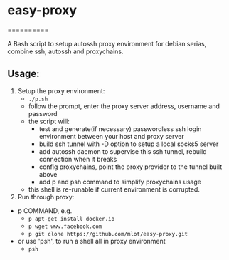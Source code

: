 # easy-proxy #
==========

A Bash script to setup autossh proxy environment for debian serias, combine ssh, autossh and proxychains.

## Usage: ##
1. Setup the proxy environment: 
   * `./p.sh`
   * follow the prompt, enter the proxy server address, username and password
   * the script will:
      * test and generate(if necessary) passwordless ssh login environment between your host and proxy server
      * build ssh tunnel with -D option to setup a local socks5 server
      * add autossh daemon to supervise this ssh tunnel, rebuild connection when it breaks
      * config proxychains, point the proxy provider to the tunnel built above
      * add p and psh command to simplify proxychains usage
   * this shell is re-runable if current environment is corrupted.
2. Run through proxy:
  * p COMMAND, e.g.
     * `p apt-get install docker.io`
     * `p wget www.facebook.com`
     * `p git clone https://github.com/mlot/easy-proxy.git`
  * or use 'psh', to run a shell all in proxy environment
      * `psh`
